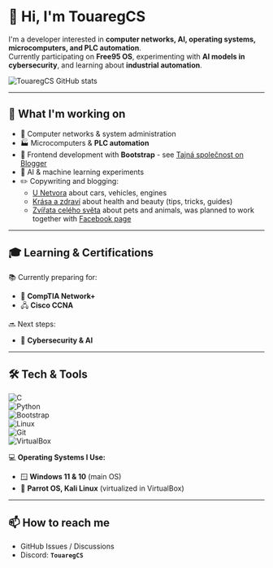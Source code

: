 
<!--
**TouaregCS/TouaregCS** is a ✨ _special_ ✨ repository because its `README.md` (this file) appears on your GitHub profile.

Here are some ideas to get you started:

- 🔭 I’m currently working on ...
- 🌱 I’m currently learning ...
- 👯 I’m looking to collaborate on ...
- 🤔 I’m looking for help with ...
- 💬 Ask me about ...
- 📫 How to reach me: ...
- 😄 Pronouns: ...
- ⚡ Fun fact: ...
-->
# 👋 Hi, I'm TouaregCS  

I'm a developer interested in **computer networks, AI, operating systems, microcomputers, and PLC automation**.  
Currently participating on **Free95 OS**, experimenting with **AI models in cybersecurity**, and learning about **industrial automation**.  

![TouaregCS GitHub stats](https://github-readme-stats.vercel.app/api?username=TouaregCS&show_icons=true&theme=transparent)

---

## 🚀 What I'm working on   

- 🔌 Computer networks & system administration  
- 🏭 Microcomputers & **PLC automation**  
- 🎨 Frontend development with **Bootstrap** - see [Tajná společnost on Blogger](https://tajnaspolecnost.blogspot.com/)
- 🤖 AI & machine learning experiments
- ✏️ Copywriting and blogging:
  - [U Netvora](https://unetvora.blogspot.com/) about cars, vehicles, engines
  - [Krása a zdraví](https://krasazdravi.blogspot.com/) about health and beauty (tips, tricks, guides)
  - [Zvířata celého světa](https://mistopropsy.blogspot.com/) about pets and animals, was planned to work together with [Facebook page](https://www.facebook.com/zvirata.naseho.sveta) 

---

## 🎓 Learning & Certifications  
📚 Currently preparing for:  
- 🛜 **CompTIA Network+**  
- 🖧 **Cisco CCNA**  

🔜 Next steps:  
- 🔐 **Cybersecurity & AI**  

---

## 🛠 Tech & Tools  
![C](https://img.shields.io/badge/C-00599C?style=for-the-badge&logo=c&logoColor=white)  
![Python](https://img.shields.io/badge/Python-3776AB?style=for-the-badge&logo=python&logoColor=white)  
![Bootstrap](https://img.shields.io/badge/Bootstrap-7952B3?style=for-the-badge&logo=bootstrap&logoColor=white)  
![Linux](https://img.shields.io/badge/Linux-FCC624?style=for-the-badge&logo=linux&logoColor=black)  
![Git](https://img.shields.io/badge/Git-F05032?style=for-the-badge&logo=git&logoColor=white)  
![VirtualBox](https://img.shields.io/badge/VirtualBox-183A61?style=for-the-badge&logo=virtualbox&logoColor=white)  

💻 **Operating Systems I Use:**  
- 🪟 **Windows 11 & 10** (main OS)  
- 🐧 **Parrot OS, Kali Linux** (virtualized in VirtualBox)  

---

## 📫 How to reach me  
- GitHub Issues / Discussions  
- Discord: **```TouaregCS```**  
